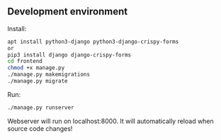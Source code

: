 ## Development environment

Install:

```sh
apt install python3-django python3-django-crispy-forms
or
pip3 install django django-crispy-forms
cd frontend
chmod +x manage.py
./manage.py makemigrations
./manage.py migrate
```

Run:

```sh
./manage.py runserver
```

Webserver will run on localhost:8000. It will automatically reload when source code changes!
